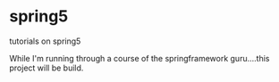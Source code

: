 # spring5
tutorials on spring5

While I'm running through a course of the springframework guru....this project will be build.
